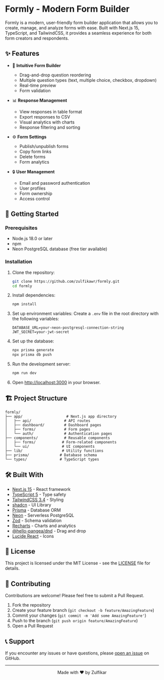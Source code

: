 # Formly - Modern Form Builder

Formly is a modern, user-friendly form builder application that allows you to create, manage, and analyze forms with ease. Built with Next.js 15, TypeScript, and TailwindCSS, it provides a seamless experience for both form creators and respondents.

## ✨ Features

- 🎨 **Intuitive Form Builder**

  - Drag-and-drop question reordering
  - Multiple question types (text, multiple choice, checkbox, dropdown)
  - Real-time preview
  - Form validation

- 📊 **Response Management**

  - View responses in table format
  - Export responses to CSV
  - Visual analytics with charts
  - Response filtering and sorting

- ⚙️ **Form Settings**

  - Publish/unpublish forms
  - Copy form links
  - Delete forms
  - Form analytics

- 🔒 **User Management**
  - Email and password authentication
  - User profiles
  - Form ownership
  - Access control

## 🚀 Getting Started

### Prerequisites

- Node.js 18.0 or later
- npm
- Neon PostgreSQL database (free tier available)

### Installation

1. Clone the repository:

   ```bash
   git clone https://github.com/zulfikawr/formly.git
   cd formly
   ```

2. Install dependencies:

   ```bash
   npm install
   ```

3. Set up environment variables:
   Create a `.env` file in the root directory with the following variables:

   ```env
   DATABASE_URL=your-neon-postgresql-connection-string
   JWT_SECRET=your-jwt-secret
   ```

4. Set up the database:

   ```bash
   npx prisma generate
   npx prisma db push
   ```

5. Run the development server:

   ```bash
   npm run dev
   ```

6. Open [http://localhost:3000](http://localhost:3000) in your browser.

## 🏗️ Project Structure

```
formly/
├── app/                    # Next.js app directory
│   ├── api/               # API routes
│   ├── dashboard/         # Dashboard pages
│   ├── forms/             # Form pages
│   └── auth/              # Authentication pages
├── components/            # Reusable components
│   ├── forms/            # Form-related components
│   └── ui/               # UI components
├── lib/                  # Utility functions
├── prisma/              # Database schema
└── types/               # TypeScript types
```

## 🛠️ Built With

- [Next.js 15](https://nextjs.org/) - React framework
- [TypeScript 5](https://www.typescriptlang.org/) - Type safety
- [TailwindCSS 3.4](https://tailwindcss.com/) - Styling
- [shadcn](http://ui.shadcn.com/) - UI Library
- [Prisma](https://www.prisma.io/) - Database ORM
- [Neon](https://neon.tech/) - Serverless PostgreSQL
- [Zod](https://zod.dev/) - Schema validation
- [Recharts](https://recharts.org/) - Charts and analytics
- [@hello-pangea/dnd](https://github.com/hello-pangea/dnd) - Drag and drop
- [Lucide React](https://lucide.dev/) - Icons

## 📝 License

This project is licensed under the MIT License - see the [LICENSE](LICENSE) file for details.

## 🤝 Contributing

Contributions are welcome! Please feel free to submit a Pull Request.

1. Fork the repository
2. Create your feature branch (`git checkout -b feature/AmazingFeature`)
3. Commit your changes (`git commit -m 'Add some AmazingFeature'`)
4. Push to the branch (`git push origin feature/AmazingFeature`)
5. Open a Pull Request

## 📞 Support

If you encounter any issues or have questions, please [open an issue](https://github.com/zulfikawr/formly/issues) on GitHub.

---

<div align="center">
  Made with ❤️ by Zulfikar
</div>

